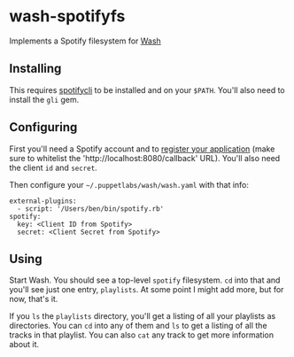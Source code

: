 # wash-spotifyfs
Implements a Spotify filesystem for [Wash](https://github.com/puppetlabs/wash)

## Installing

This requires [spotifycli](https://github.com/masroorhasan/spotifycli)
to be installed and on your `$PATH`. You'll also need to install the
`gli` gem.

## Configuring

First you'll need a Spotify account and to [register your application](https://beta.developer.spotify.com/dashboard/login)
(make sure to whitelist the 'http://localhost:8080/callback' URL).
You'll also need the client `id` and `secret`.

Then configure your `~/.puppetlabs/wash/wash.yaml` with that info:

```
external-plugins:
  - script: '/Users/ben/bin/spotify.rb'
spotify:
  key: <Client ID from Spotify>
  secret: <Client Secret from Spotify>
```


## Using

Start Wash. You should see a top-level `spotify` filesystem. `cd` into that and
you'll see just one entry, `playlists`. At some point I might add more, but for
now, that's it.

If you `ls` the `playlists` directory, you'll get a listing of all your playlists
as directories. You can `cd` into any of them and `ls` to get a listing of all
the tracks in that playlist. You can also `cat` any track to get more information
about it.
